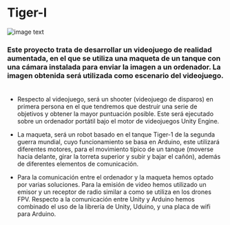 # Tiger-I
 ![image text](https://github.com/Almorox13/Tiger-I/blob/main/UnityScripts/FotoA.jpg)<br>
 
### Este proyecto trata de desarrollar un videojuego de realidad aumentada, en el que se utiliza una maqueta de un tanque con una cámara instalada para enviar la imagen a un ordenador. La imagen obtenida será utilizada como escenario del videojuego.<br><br>

* Respecto al videojuego, será un shooter (videojuego de disparos) en primera
persona en el que tendremos que destruir una serie de objetivos y obtener la
mayor puntuación posible. Este será ejecutado sobre un ordenador portátil bajo
el motor de videojuegos Unity Engine.

* La maqueta, será un robot basado en el tanque Tiger-1 de la segunda guerra
mundial, cuyo funcionamiento se basa en Arduino, este utilizará diferentes
motores, para el movimiento típico de un tanque (moverse hacia delante, girar la
torreta superior y subir y bajar el cañón), además de diferentes elementos de
comunicación.

* Para la comunicación entre el ordenador y la maqueta hemos optado por varias
soluciones. Para la emisión de video hemos utilizado un emisor y un receptor de
radio similar a como se utiliza en los drones FPV. Respecto a la comunicación
entre Unity y Arduino hemos combinado el uso de la librería de Unity, Uduino, y
una placa de wifi para Arduino.

 
